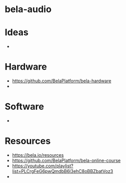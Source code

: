 # bela-audio

# Ideas
- 


# Hardware
- https://github.com/BelaPlatform/bela-hardware
- 

# Software
- 


# Resources
- https://bela.io/resources
- https://github.com/BelaPlatform/bela-online-course
- https://youtube.com/playlist?list=PLCrgFeG6pwQmdbB6l3ehC8oBBZbatVoz3
- 
